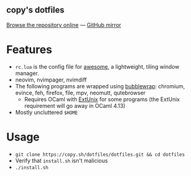 copy's dotfiles
-

[Browse the repository online](//copy.sh/dotfiles/files.html) — [GitHub mirror](https://github.com/copy/dotfiles)

Features
=

- `rc.lua` is the config file for [awesome](https://awesomewm.org/), a lightweight, tiling window manager.
- neovim, nvimpager, nvimdiff
- The following programs are wrapped using [bubblewrap](https://github.com/containers/bubblewrap/): chromium, evince, feh, firefox, file, mpv, neomutt, qutebrowser
    - Requires OCaml with [ExtUnix](https://github.com/ygrek/extunix) for some programs (the ExtUnix requirement will go away in OCaml 4.13)
- Mostly uncluttered `$HOME`

Usage
=

- `git clone https://copy.sh/dotfiles/dotfiles.git && cd dotfiles`
- Verify that `install.sh` isn't malicious
- `./install.sh`
